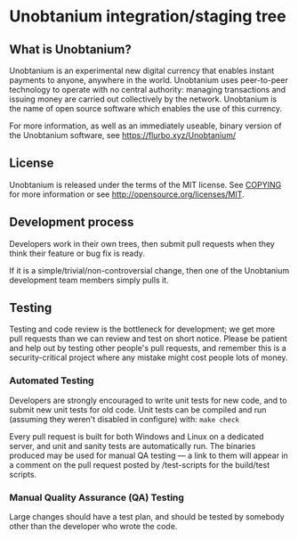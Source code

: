 Unobtanium integration/staging tree
=====================================



What is Unobtanium?
----------------

Unobtanium is an experimental new digital currency that enables instant payments to
anyone, anywhere in the world. Unobtanium uses peer-to-peer technology to operate
with no central authority: managing transactions and issuing money are carried
out collectively by the network. Unobtanium is the name of open source
software which enables the use of this currency.

For more information, as well as an immediately useable, binary version of
the Unobtanium software, see https://flurbo.xyz/Unobtanium/

License
-------

Unobtanium is released under the terms of the MIT license. See [COPYING](COPYING) for more
information or see http://opensource.org/licenses/MIT.

Development process
-------------------

Developers work in their own trees, then submit pull requests when they think
their feature or bug fix is ready.

If it is a simple/trivial/non-controversial change, then one of the Unobtanium
development team members simply pulls it.


Testing
-------

Testing and code review is the bottleneck for development; we get more pull
requests than we can review and test on short notice. Please be patient and help out by testing
other people's pull requests, and remember this is a security-critical project where any mistake might cost people
lots of money.

### Automated Testing

Developers are strongly encouraged to write unit tests for new code, and to
submit new unit tests for old code. Unit tests can be compiled and run (assuming they weren't disabled in configure) with: `make check`

Every pull request is built for both Windows and Linux on a dedicated server,
and unit and sanity tests are automatically run. The binaries produced may be
used for manual QA testing — a link to them will appear in a comment on the
pull request posted by /test-scripts
for the build/test scripts.

### Manual Quality Assurance (QA) Testing

Large changes should have a test plan, and should be tested by somebody other
than the developer who wrote the code.

